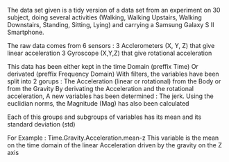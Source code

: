 The data set given is a tidy version of a data set from an experiment on 30 subject, 
doing several activities (Walking, Walking Upstairs, Walking Downstairs, Standing, Sitting, Lying) 
and carrying a Samsung Galaxy S II Smartphone.

The raw data comes from 6 sensors :
  3 Acclerometers (X, Y, Z) that give linear acceleration
  3 Gyroscope (X,Y,Z) that give rotational acceleration
  
This data has been either kept in the time Domain (preffix Time) Or derivated (preffix Frequency Domain)
With filters, the variables have been split into 2 gorups : The Acceleration (linear or rotational) from the Body or from the Gravity
By derivating the Acceleration and the rotational acceleration, A new variables has been determined : The jerk.
Using the euclidian norms, the Magnitude (Mag) has also been calculated

Each of this groups and subgroups of variables has its mean and its standard deviation (std)

For Example : Time.Gravity.Acceleration.mean-z
This variable is the mean on the time domain of the linear Acceleration driven by the gravity on the Z axis 
